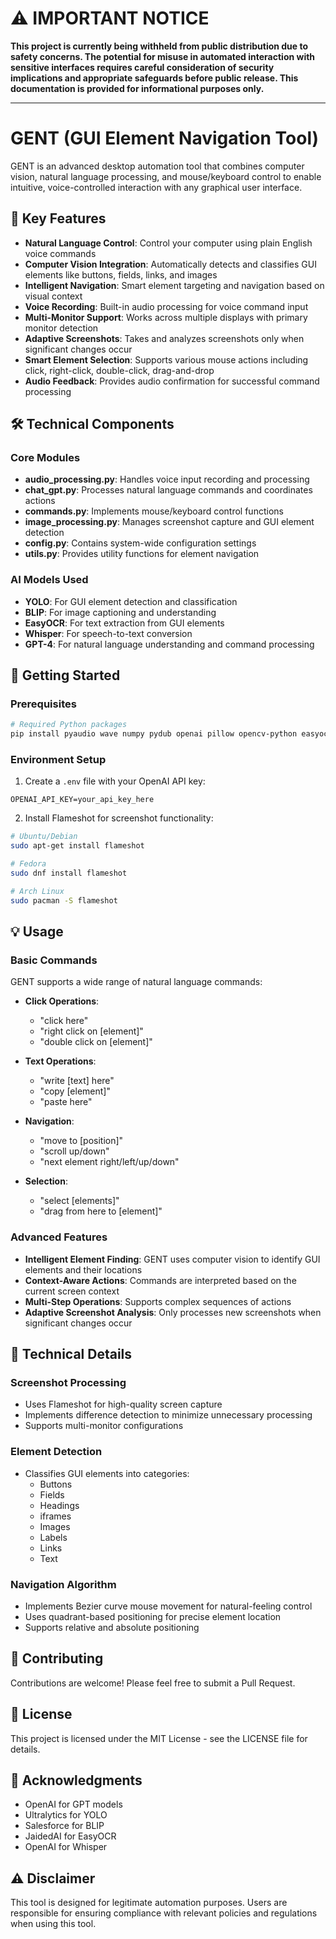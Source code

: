 # ⚠️ IMPORTANT NOTICE

**This project is currently being withheld from public distribution due to safety concerns. The potential for misuse in automated interaction with sensitive interfaces requires careful consideration of security implications and appropriate safeguards before public release. This documentation is provided for informational purposes only.**

---

# GENT (GUI Element Navigation Tool)

GENT is an advanced desktop automation tool that combines computer vision, natural language processing, and mouse/keyboard control to enable intuitive, voice-controlled interaction with any graphical user interface.

## 🌟 Key Features

- **Natural Language Control**: Control your computer using plain English voice commands
- **Computer Vision Integration**: Automatically detects and classifies GUI elements like buttons, fields, links, and images
- **Intelligent Navigation**: Smart element targeting and navigation based on visual context
- **Voice Recording**: Built-in audio processing for voice command input
- **Multi-Monitor Support**: Works across multiple displays with primary monitor detection
- **Adaptive Screenshots**: Takes and analyzes screenshots only when significant changes occur
- **Smart Element Selection**: Supports various mouse actions including click, right-click, double-click, drag-and-drop
- **Audio Feedback**: Provides audio confirmation for successful command processing

## 🛠️ Technical Components

### Core Modules

- **audio_processing.py**: Handles voice input recording and processing
- **chat_gpt.py**: Processes natural language commands and coordinates actions
- **commands.py**: Implements mouse/keyboard control functions
- **image_processing.py**: Manages screenshot capture and GUI element detection
- **config.py**: Contains system-wide configuration settings
- **utils.py**: Provides utility functions for element navigation

### AI Models Used

- **YOLO**: For GUI element detection and classification
- **BLIP**: For image captioning and understanding
- **EasyOCR**: For text extraction from GUI elements
- **Whisper**: For speech-to-text conversion
- **GPT-4**: For natural language understanding and command processing

## 🚀 Getting Started

### Prerequisites

```bash
# Required Python packages
pip install pyaudio wave numpy pydub openai pillow opencv-python easyocr torch ultralytics screeninfo pyautogui
```

### Environment Setup

1. Create a `.env` file with your OpenAI API key:
```
OPENAI_API_KEY=your_api_key_here
```

2. Install Flameshot for screenshot functionality:
```bash
# Ubuntu/Debian
sudo apt-get install flameshot

# Fedora
sudo dnf install flameshot

# Arch Linux
sudo pacman -S flameshot
```

## 💡 Usage

### Basic Commands

GENT supports a wide range of natural language commands:

- **Click Operations**: 
  - "click here"
  - "right click on [element]"
  - "double click on [element]"
  
- **Text Operations**:
  - "write [text] here"
  - "copy [element]"
  - "paste here"
  
- **Navigation**:
  - "move to [position]"
  - "scroll up/down"
  - "next element right/left/up/down"
  
- **Selection**:
  - "select [elements]"
  - "drag from here to [element]"

### Advanced Features

- **Intelligent Element Finding**: GENT uses computer vision to identify GUI elements and their locations
- **Context-Aware Actions**: Commands are interpreted based on the current screen context
- **Multi-Step Operations**: Supports complex sequences of actions
- **Adaptive Screenshot Analysis**: Only processes new screenshots when significant changes occur

## 🔧 Technical Details

### Screenshot Processing

- Uses Flameshot for high-quality screen capture
- Implements difference detection to minimize unnecessary processing
- Supports multi-monitor configurations

### Element Detection

- Classifies GUI elements into categories:
  - Buttons
  - Fields
  - Headings
  - iframes
  - Images
  - Labels
  - Links
  - Text

### Navigation Algorithm

- Implements Bezier curve mouse movement for natural-feeling control
- Uses quadrant-based positioning for precise element location
- Supports relative and absolute positioning

## 🤝 Contributing

Contributions are welcome! Please feel free to submit a Pull Request.

## 📝 License

This project is licensed under the MIT License - see the LICENSE file for details.

## 🙏 Acknowledgments

- OpenAI for GPT models
- Ultralytics for YOLO
- Salesforce for BLIP
- JaidedAI for EasyOCR
- OpenAI for Whisper

## ⚠️ Disclaimer

This tool is designed for legitimate automation purposes. Users are responsible for ensuring compliance with relevant policies and regulations when using this tool.

